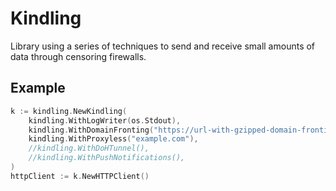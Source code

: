 # Kindling
Library using a series of techniques to send and receive small amounts of data through censoring firewalls.

## Example

```go
k := kindling.NewKindling(
    kindling.WithLogWriter(os.Stdout),
    kindling.WithDomainFronting("https://url-with-gzipped-domain-fronting-config"),
    kindling.WithProxyless("example.com"),
    //kindling.WithDoHTunnel(),
    //kindling.WithPushNotifications(),
)
httpClient := k.NewHTTPClient()
```
